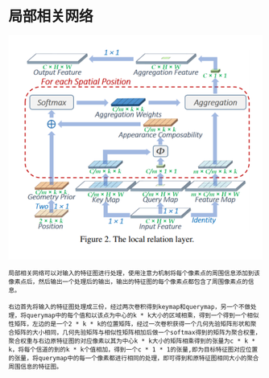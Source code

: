 # 局部相关网络
<div align=center><img src="https://github.com/fate-fight/paper/blob/master/images/full_lr.png"/></div>

    局部相关网络可以对输入的特征图进行处理，使用注意力机制将每个像素点的周围信息添加到该像素点后，然后输出一个处理后的输出，输出的特征图的每个像素点都包含了周围像素点的信息。  
    
    右边首先将输入的特征图处理成三份，经过两次卷积得到keymap和querymap，另一个不做处理，将querymap中的每个值和以该点为中心的k * k大小的区域相乘，得到一个得到一个相似性矩阵，左边的是一个2 * k * k的位置矩阵，经过一次卷积获得一个几何先验矩阵形状和聚合矩阵的大小相同，几何先验矩阵与相似性矩阵相加后做一个softmax得到的矩阵为聚合权重，聚合权重与右边原特征图的对应像素以其为中心k * k大小的矩阵相乘得到的张量为c * k * k，将每个信道的到的k * k个值相加，得到一个c * 1 * 1的张量,即为目标特征图对应位置的张量，将querymap中的每一个像素都进行相同的处理，即可得到和原特征图相同大小的聚合周围信息的特征图。  
